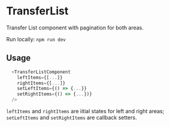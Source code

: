 # TransferList

Transfer List component with pagination for both areas.

Run locally: `npm run dev`

## Usage

```javascript
  <TransferListComponent
    leftItems={[...]}
    rightItems={[...]}
    setLeftItems={() => {...}}
    setRightItems={() => {...})}
  />
```
`leftItems` and `rightItems` are iitial states for left and right areas;
`setLeftItems` and `setRightItems` are callback setters.
